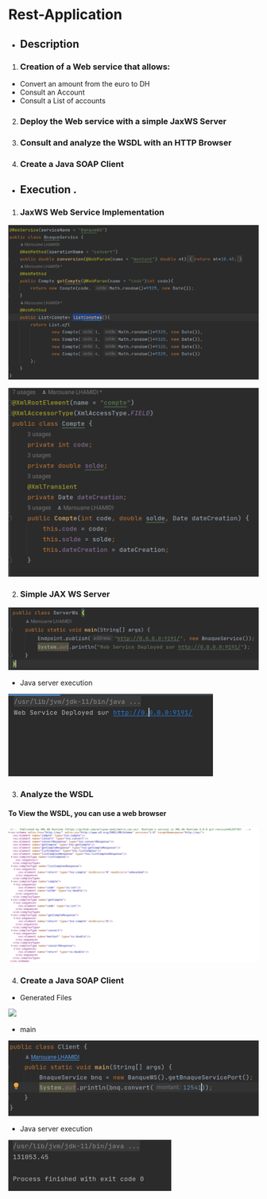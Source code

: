 # Rest-Application 

* ## Description 

1. ### Creation of a Web service that allows:

- Convert an amount from the euro to DH 
- Consult an Account
- Consult a List of accounts

2. ### Deploy the Web service with a simple JaxWS Server

3. ### Consult and analyze the WSDL with an HTTP Browser

4. ### Create a Java SOAP Client

* ## Execution .

1. ### JaxWS Web Service Implementation

![](/assets/images/WebService.png)

![](/assets/images/Compte.png)

2. ### Simple JAX WS Server

![](/assets/images/main.png)

- Java server execution

![](/assets/images/exec1.png)

3. ### Analyze the WSDL

#### To View the WSDL, you can use a web browser

![](/assets/images/WSDL.png)

4. ### Create a Java SOAP Client

- Generated Files

![](/assets/images/Generated_Files.png)

- main

![](/assets/images/main1.png)

- Java server execution

![](/assets/images/exec2.png)

